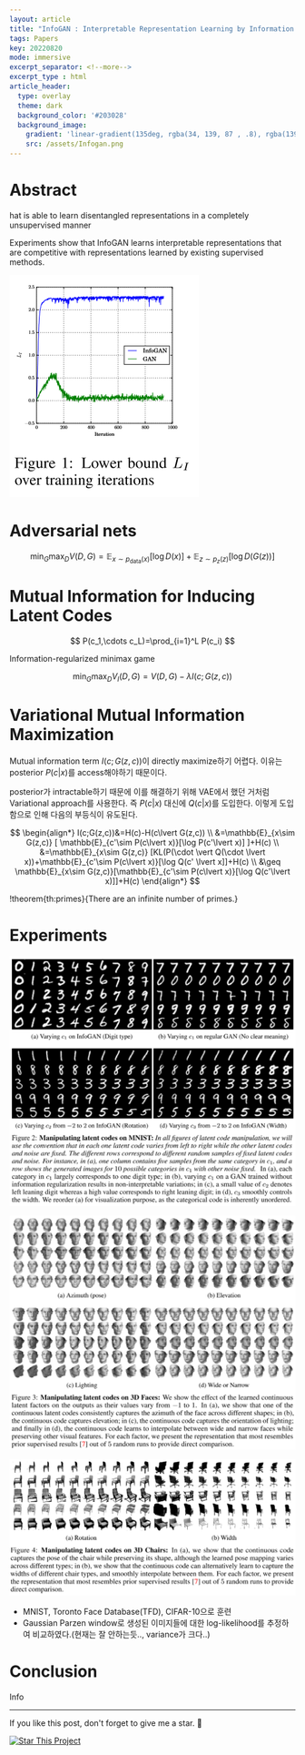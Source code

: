 ```yaml
---
layout: article
title: "InfoGAN : Interpretable Representation Learning by Information Maximizing Generative Adversarial Nets"
tags: Papers
key: 20220820
mode: immersive
excerpt_separator: <!--more-->
excerpt_type : html
article_header:
  type: overlay
  theme: dark
  background_color: '#203028'
  background_image:
    gradient: 'linear-gradient(135deg, rgba(34, 139, 87 , .8), rgba(139, 34, 139, .8))'
    src: /assets/Infogan.png
---
```


# Abstract

hat is able to learn disentangled representations in a completely unsupervised manner

 Experiments
show that InfoGAN learns interpretable representations that are competitive with
representations learned by existing supervised methods.

![infogan_lower](/assets/infogan_lower.png)

<!--more-->

# Adversarial nets

$$
\min_{G} \max_{D} V(D,G)=\mathbb{E}_{x\sim p_{\text{data}}(x)}[\log D(x)] + \mathbb{E}_{z\sim p_z(z)}[\log D(G(z))]
$$

# Mutual Information for Inducing Latent Codes

$$
P(c_1,\cdots c_L)=\prod_{i=1}^L P(c_i)
$$

Information-regularized minimax game

$$
\min_G \max_D V_I(D,G) = V(D,G)-\lambda I(c;G(z,c))
$$

# Variational Mutual Information Maximization

Mutual information term $I(c;G(z,c))$이 directly maximize하기 어렵다. 이유는 posterior $P(c\lvert x)$를 access해야하기 때문이다.

posterior가 intractable하기 때문에 이를 해결하기 위해 VAE에서 했던 거처럼 Variational approach를 사용한다. 즉 $P(c\lvert x)$ 대신에 $Q(c\lvert x)$를 도입한다. 이렇게 도입함으로 인해 다음의 부등식이 유도된다.

$$
\begin{align*}
I(c;G(z,c))&=H(c)-H(c\lvert G(z,c)) \\
           &=\mathbb{E}_{x\sim G(z,c)} [ \mathbb{E}_{c'\sim P(c\lvert x)}[\log P(c'\lvert x)] ]+H(c) \\
           &=\mathbb{E}_{x\sim G(z,c)} [KL(P(\cdot \vert Q(\cdot \lvert x))+\mathbb{E}_{c'\sim P(c\lvert x)}[\log Q(c' \lvert x]]+H(c) \\
           &\geq \mathbb{E}_{x\sim G(z,c)}[\mathbb{E}_{c'\sim P(c\lvert x)}[\log Q(c'\lvert x)]]+H(c) 
\end{align*}
$$

!theorem{th:primes}{There are an infinite number of primes.}

# Experiments

![infogan_exp1](/assets/infogan_exp1.png)

![infogan_exp2](/assets/infogan_exp2.png)

![infogan_exp3](/assets/infogan_exp3.png)

- MNIST, Toronto Face Database(TFD), CIFAR-10으로 훈련
- Gaussian Parzen window로 생성된 이미지들에 대한 log-likelihood를 추정하여 비교하였다.(현재는 잘 안하는듯.., variance가 크다..)



# Conclusion
Info

---

If you like this post, don't forget to give me a star. :star2:

[![Star This Project](https://img.shields.io/github/stars/hscho100/hscho100.github.io.svg?label=Stars&style=social)](https://github.com/hscho100/hscho100.github.io/)
